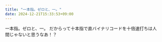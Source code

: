 ```yaml
---
title: "一本指。ゼロと、一。"
date: 2024-12-21T15:33:53+09:00
---
```

一本指。ゼロと、一。
だからって十本指で直バイナリコードを十倍速打ちは人間じゃないと思うなあ！？
